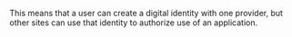 This means that a user can create a digital identity with one provider, but other sites can use that identity to authorize use of an application.